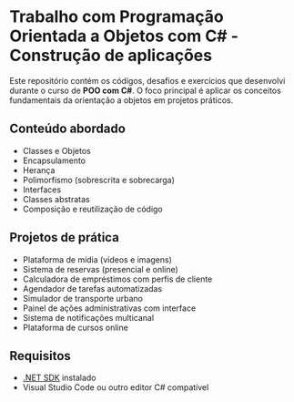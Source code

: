 #  Trabalho com Programação Orientada a Objetos com C# - Construção de aplicações

Este repositório contém os códigos, desafios e exercícios que desenvolvi durante o curso de **POO com C#**. O foco principal é aplicar os conceitos fundamentais da orientação a objetos em projetos práticos.

##  Conteúdo abordado

-  Classes e Objetos  
-  Encapsulamento  
-  Herança  
-  Polimorfismo (sobrescrita e sobrecarga)  
-  Interfaces  
-  Classes abstratas  
-  Composição e reutilização de código  

##  Projetos de prática

-  Plataforma de mídia (vídeos e imagens)  
-  Sistema de reservas (presencial e online)  
-  Calculadora de empréstimos com perfis de cliente  
-  Agendador de tarefas automatizadas  
-  Simulador de transporte urbano  
-  Painel de ações administrativas com interface  
-  Sistema de notificações multicanal  
-  Plataforma de cursos online

## Requisitos

- [.NET SDK](https://dotnet.microsoft.com/) instalado  
- Visual Studio Code ou outro editor C# compatível

